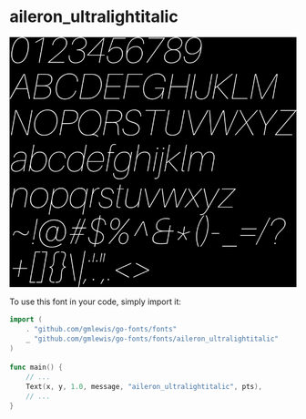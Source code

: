 # aileron_ultralightitalic

![aileron_ultralightitalic](aileron_ultralightitalic.png)

To use this font in your code, simply import it:

```go
import (
	. "github.com/gmlewis/go-fonts/fonts"
	_ "github.com/gmlewis/go-fonts/fonts/aileron_ultralightitalic"
)

func main() {
	// ...
	Text(x, y, 1.0, message, "aileron_ultralightitalic", pts),
	// ...
}
```
